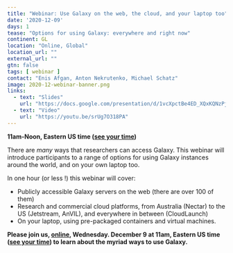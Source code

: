 ```yaml
---
title: "Webinar: Use Galaxy on the web, the cloud, and your laptop too"
date: '2020-12-09'
days: 1
tease: "Options for using Galaxy: everywhere and right now"
continent: GL
location: "Online, Global"
location_url: ""
external_url: ""
gtn: false
tags: [ webinar ]
contact: "Enis Afgan, Anton Nekrutenko, Michael Schatz"
image: 2020-12-webinar-banner.png
links:
  - text: "Slides"
    url: "https://docs.google.com/presentation/d/1vcXpctBe4ED_XQxKQNzPjkAjRuNZiqAsBXe5ws4CCHE/edit?usp=sharing"
  - text: "Video"
    url: "https://youtu.be/srUg7O318PA"
---
```


**11am-Noon, Eastern US time ([see your time](https://www.timeanddate.com/worldclock/fixedtime.html?msg=Webinar%3A+Use+Galaxy+everywhere&iso=20201209T11&p1=419&am=55))**

There are *many* ways that researchers can access Galaxy.  This webinar will introduce participants to a range of options for using Galaxy instances around the world, and on your own laptop too.

In one hour (or less !) this webinar will cover:

* Publicly accessible Galaxy servers on the web (there are over 100 of them)
* Research and commercial cloud platforms, from Australia (Nectar) to the US (Jetstream, AnVIL), and everywhere in between (CloudLaunch)
* On your laptop, using pre-packaged containers and virtual machines.

**Please join us, [online](https://zoom.us/j/96701808168?pwd=K2trVG1HVUR1THJua1JOZG9MOWd1UT09), Wednesday. December 9 at 11am, Eastern US time ([see your time](https://www.timeanddate.com/worldclock/fixedtime.html?msg=Webinar%3A+Use+Galaxy+everywhere&iso=20201209T11&p1=419&am=55)) to learn about the myriad ways to use Galaxy.**

